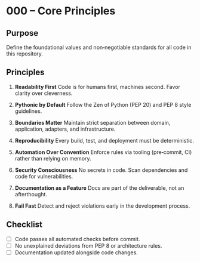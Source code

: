 # 000 – Core Principles

## Purpose
Define the foundational values and non‑negotiable standards for all code in this repository.

## Principles

1. **Readability First**
   Code is for humans first, machines second. Favor clarity over cleverness.

2. **Pythonic by Default**
   Follow the Zen of Python (PEP 20) and PEP 8 style guidelines.

3. **Boundaries Matter**
   Maintain strict separation between domain, application, adapters, and infrastructure.

4. **Reproducibility**
   Every build, test, and deployment must be deterministic.

5. **Automation Over Convention**
   Enforce rules via tooling (pre‑commit, CI) rather than relying on memory.

6. **Security Consciousness**
   No secrets in code. Scan dependencies and code for vulnerabilities.

7. **Documentation as a Feature**
   Docs are part of the deliverable, not an afterthought.

8. **Fail Fast**
   Detect and reject violations early in the development process.

## Checklist
- [ ] Code passes all automated checks before commit.
- [ ] No unexplained deviations from PEP 8 or architecture rules.
- [ ] Documentation updated alongside code changes.
